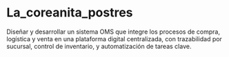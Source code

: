 # La_coreanita_postres
Diseñar y desarrollar un sistema OMS que integre los procesos de compra, logística y venta en una plataforma digital centralizada, con trazabilidad por sucursal, control de inventario, y automatización de tareas clave.
